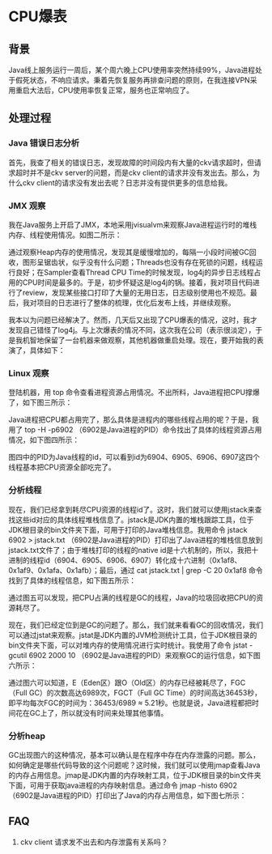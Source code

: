 # CPU爆表

## 背景

Java线上服务运行一周后，某个周六晚上CPU使用率突然持续99%，Java进程处于假死状态，不响应请求。秉着先恢复服务再排查问题的原则，在我连接VPN采用重启大法后，CPU使用率恢复正常，服务也正常响应了。  

## 处理过程

### Java 错误日志分析

首先，我查了相关的错误日志，发现故障的时间段内有大量的ckv请求超时，但请求超时并不是ckv server的问题，而是ckv client的请求并没有发出去。那么，为什么ckv client的请求没有发出去呢？日志并没有提供更多的信息给我。

### JMX 观察

我在Java服务上开启了JMX，本地采用jvisualvm来观察Java进程运行时的堆栈内存、线程使用情况。如图二所示：

通过观察Heap内存的使用情况，发现其是缓慢增加的，每隔一小段时间被GC回收，图形呈锯齿状，似乎没有什么问题；Threads也没有存在死锁的问题，线程运行良好；在Sampler查看Thread CPU Time的时候发现，log4j的异步日志线程占用的CPU时间是最多的。于是，初步怀疑这是log4j的锅。接着，我对项目代码进行了review，发现某些接口打印了大量的无用日志，日志级别使用也不规范。最后，我对项目的日志进行了整体的梳理，优化后发布上线，并继续观察。

我本以为问题已经解决了。然而，几天后又出现了CPU爆表的情况，这时，我才发现自己错怪了log4j。与上次爆表的情况不同，这次我在公司（表示很淡定），于是我机智地保留了一台机器来做观察，其他机器做重启处理。现在，要开始我的表演了，具体如下：

### Linux 观察

登陆机器，用 top 命令查看进程资源占用情况。不出所料，Java进程把CPU撑爆了，如下图三所示：

Java进程把CPU都占用完了，那么具体是进程内的哪些线程占用的呢？于是，我用了 top -H -p6902 （6902是Java进程的PID）命令找出了具体的线程资源占用情况，如下图四所示：

图四中的PID为Java线程的id，可以看到id为6904、6905、6906、6907这四个线程基本把CPU资源全部吃完了。  

### 分析线程

现在，我们已经拿到耗尽CPU资源的线程id了。这时，我们就可以使用jstack来查找这些id对应的具体线程堆栈信息了。jstack是JDK内置的堆栈跟踪工具，位于JDK根目录的bin文件夹下面，可用于打印的Java堆栈信息。我用命令 jstack 6902 > jstack.txt （6902是Java进程的PID）打印出了Java进程的堆栈信息放到jstack.txt文件了；由于堆栈打印的线程的native id是十六机制的，所以，我把十进制的线程id（6904、6905、6906、6907）转化成十六进制（0x1af8、0x1af9、0x1afa、0x1afb）；最后，通过 cat jstack.txt  | grep -C 20 0x1af8 命令找到了具体的线程信息，如下图五所示：

通过图五可以发现，把CPU占满的线程是GC的线程，Java的垃圾回收把CPU的资源耗尽了。

现在，我们已经定位到是GC的问题了。那么，我们就来看看GC的回收情况，我们可以通过jstat来观察。jstat是JDK内置的JVM检测统计工具，位于JDK根目录的bin文件夹下面，可以对堆内存的使用情况进行实时统计。我使用了命令 jstat -gcutil 6902 2000 10 （6902是Java进程的PID）来观察GC的运行信息，如下图六所示：

通过图六可以知道，E（Eden区）跟O（Old区）的内存已经被耗尽了，FGC（Full GC）的次数高达6989次，FGCT（Full GC Time）的时间高达36453秒，即平均每次FGC的时间为：36453/6989 ≈ 5.21秒。也就是说，Java进程都把时间花在GC上了，所以就没有时间来处理其他事情。

### 分析heap

GC出现图六的这种情况，基本可以确认是在程序中存在内存泄露的问题。那么，如何确定是哪些代码导致的这个问题呢？这时候，我们就可以使用jmap查看Java的内存占用信息。jmap是JDK内置的内存映射工具，位于JDK根目录的bin文件夹下面，可用于获取java进程的内存映射信息。通过命令 jmap -histo 6902 （6902是Java进程的PID）打印出了Java的内存占用信息，如下图七所示：



## FAQ 

1. ckv client 请求发不出去和内存泄露有关系吗？
